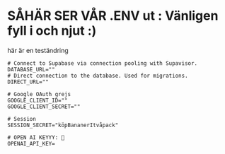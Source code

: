 # SÅHÄR SER VÅR .ENV ut : Vänligen fyll i och njut :)
här är en teständring

```
# Connect to Supabase via connection pooling with Supavisor.
DATABASE_URL=""
# Direct connection to the database. Used for migrations.
DIRECT_URL=""

# Google OAuth grejs
GOOGLE_CLIENT_ID=""
GOOGLE_CLIENT_SECRET=""

# Session
SESSION_SECRET="köpBananerItvåpack"

# OPEN AI KEYYY: 🔑
OPENAI_API_KEY=

```
